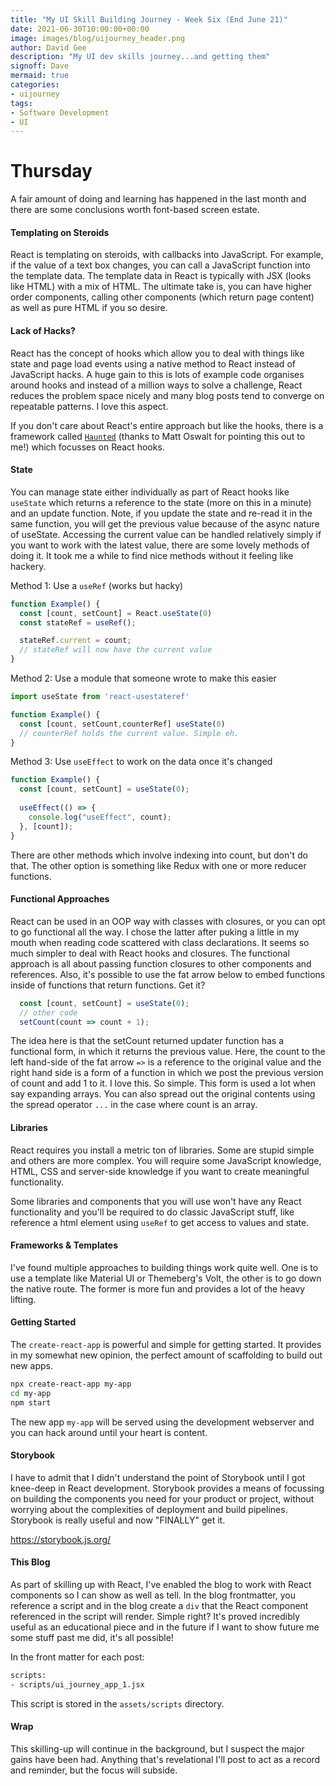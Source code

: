 ```yaml
---
title: "My UI Skill Building Journey - Week Six (End June 21)"
date: 2021-06-30T10:00:00+00:00
image: images/blog/uijourney_header.png
author: David Gee
description: "My UI dev skills journey...and getting them"
signoff: Dave
mermaid: true
categories: 
- uijourney
tags:
- Software Development
- UI
---
```


# Thursday 

A fair amount of doing and learning has happened in the last month and there are some conclusions worth font-based screen estate.

#### Templating on Steroids

React is templating on steroids, with callbacks into JavaScript. For example, if the value of a text box changes, you can call a JavaScript function into the template data. The template data in React is typically with JSX (looks like HTML) with a mix of HTML. The ultimate take is, you can have higher order components, calling other components (which return page content) as well as pure HTML if you so desire. 

#### Lack of Hacks?

React has the concept of hooks which allow you to deal with things like state and page load events using a native method to React instead of JavaScript hacks. A huge gain to this is lots of example code organises around hooks and instead of a million ways to solve a challenge, React reduces the problem space nicely and many blog posts tend to converge on repeatable patterns. I love this aspect.

If you don't care about React's entire approach but like the hooks, there is a framework called [`Haunted`](https://github.com/matthewp/haunted) (thanks to Matt Oswalt for pointing this out to me!) which focusses on React hooks.

#### State

You can manage state either individually as part of React hooks like `useState` which returns a reference to the state (more on this in a minute) and an update function. Note, if you update the state and re-read it in the same function, you will get the previous value because of the async nature of useState. Accessing the current value can be handled relatively simply if you want to work with the latest value, there are some lovely methods of doing it. It took me a while to find nice methods without it feeling like hackery.

Method 1: Use a `useRef` (works but hacky)
```javascript
function Example() {
  const [count, setCount] = React.useState(0)
  const stateRef = useRef();

  stateRef.current = count;
  // stateRef will now have the current value
}
```

Method 2: Use a module that someone wrote to make this easier
```javascript
import useState from 'react-usestateref'

function Example() {
  const [count, setCount,counterRef] useState(0)
  // counterRef holds the current value. Simple eh.
}
```

Method 3: Use `useEffect` to work on the data once it's changed
```javascript
function Example() {
  const [count, setCount] = useState(0);
  
  useEffect(() => {
    console.log("useEffect", count);
  }, [count]);
}
```

There are other methods which involve indexing into count, but don't do that. The other option is something like Redux with one or more reducer functions.

#### Functional Approaches

React can be used in an OOP way with classes with closures, or you can opt to go functional all the way. I chose the latter after puking a little in my mouth when reading code scattered with class declarations. It seems so much simpler to deal with React hooks and closures. The functional approach is all about passing function closures to other components and references. Also, it's possible to use the fat arrow below to embed functions inside of functions that return functions. Get it?

```javascript
  const [count, setCount] = useState(0);
  // other code
  setCount(count => count + 1);
```

The idea here is that the setCount returned updater function has a functional form, in which it returns the previous value. Here, the count to the left hand-side of the fat arrow `=>` is a reference to the original value and the right hand side is a form of a function in which we post the previous version of count and add 1 to it. I love this. So simple. This form is used a lot when say expanding arrays. You can also spread out the original contents using the spread operator `...`  in the case where count is an array.

#### Libraries

React requires you install a metric ton of libraries. Some are stupid simple and others are more complex. You will require some JavaScript knowledge, HTML, CSS and server-side knowledge if you want to create meaningful functionality. 

Some libraries and components that you will use won't have any React functionality and you'll be required to do classic JavaScript stuff, like reference a html element using `useRef` to get access to values and state.

#### Frameworks & Templates

I've found multiple approaches to building things work quite well. One is to use a template like Material UI or Themeberg's Volt, the other is to go down the native route. The former is more fun and provides a lot of the heavy lifting.

#### Getting Started

The `create-react-app` is powerful and simple for getting started. It provides in my somewhat new opinion, the perfect amount of scaffolding to build out new apps.

```bash
npx create-react-app my-app
cd my-app
npm start
```

The new app `my-app` will be served using the development webserver and you can hack around until your heart is content.

#### Storybook

I have to admit that I didn't understand the point of Storybook until I got knee-deep in React development. Storybook provides a means of focussing on building the components you need for your product or project, without worrying about the complexities of deployment and build pipelines. Storybook is really useful and now "FINALLY" get it.

https://storybook.js.org/

#### This Blog

As part of skilling up with React, I've enabled the blog to work with React components so I can show as well as tell. In the blog frontmatter, you reference a script and in the blog create a `div` that the React component referenced in the script will render. Simple right? It's proved incredibly useful as an educational piece and in the future if I want to show future me some stuff past me did, it's all possible!

In the front matter for each post:

```bash
scripts:
- scripts/ui_journey_app_1.jsx
```

This script is stored in the `assets/scripts` directory.

#### Wrap

This skilling-up will continue in the background, but I suspect the major gains have been had. Anything that's revelational I'll post to act as a record and reminder, but the focus will subside.
